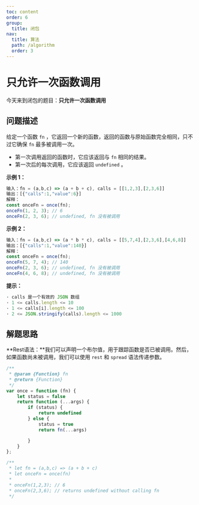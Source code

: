 ```yaml
---
toc: content
order: 6
group:
  title: 闭包
nav:
  title: 算法
  path: /algorithm
  order: 3
---
```


# 只允许一次函数调用

今天来到闭包的题目：**只允许一次函数调用** 

## 问题描述

给定一个函数 `fn` ，它返回一个新的函数，返回的函数与原始函数完全相同，只不过它确保 `fn` 最多被调用一次。

- 第一次调用返回的函数时，它应该返回与 `fn` 相同的结果。
- 第一次后的每次调用，它应该返回 `undefined` 。

**示例 1：**  
```ts
输入：fn = (a,b,c) => (a + b + c), calls = [[1,2,3],[2,3,6]]
输出：[{"calls":1,"value":6}]
解释：
const onceFn = once(fn);
onceFn(1, 2, 3); // 6
onceFn(2, 3, 6); // undefined, fn 没有被调用
```
**示例 2：**  
```ts
输入：fn = (a,b,c) => (a * b * c), calls = [[5,7,4],[2,3,6],[4,6,8]]
输出：[{"calls":1,"value":140}]
解释：
const onceFn = once(fn);
onceFn(5, 7, 4); // 140
onceFn(2, 3, 6); // undefined, fn 没有被调用
onceFn(4, 6, 8); // undefined, fn 没有被调用
```
**提示：**  
```ts
· calls 是一个有效的 JSON 数组
· 1 <= calls.length <= 10
· 1 <= calls[i].length <= 100
· 2 <= JSON.stringify(calls).length <= 1000
```
## 解题思路
**Rest语法：**我们可以声明一个布尔值，用于跟踪函数是否已被调用。然后，如果函数尚未被调用，我们可以使用 `rest` 和 `spread` 语法传递参数。
```ts
/**
 * @param {Function} fn
 * @return {Function}
 */
var once = function (fn) {
    let status = false
    return function (...args) {
        if (status) {
            return undefined
        } else {
            status = true
            return fn(...args)

        }
    }
};

/**
 * let fn = (a,b,c) => (a + b + c)
 * let onceFn = once(fn)
 *
 * onceFn(1,2,3); // 6
 * onceFn(2,3,6); // returns undefined without calling fn
 */
```

